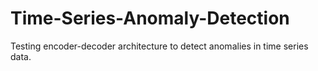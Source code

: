 # Time-Series-Anomaly-Detection
Testing encoder-decoder architecture to detect anomalies in time series data.
